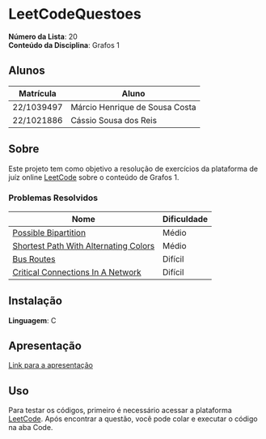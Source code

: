 # LeetCodeQuestoes

**Número da Lista**: 20<br>
**Conteúdo da Disciplina**: Grafos 1<br>

## Alunos

| Matrícula  | Aluno                          |
| ---------- | ------------------------------ |
| 22/1039497 | Márcio Henrique de Sousa Costa |
| 22/1021886 | Cássio Sousa dos Reis          |

## Sobre

Este projeto tem como objetivo a resolução de exercícios da plataforma de juíz online [LeetCode](https://leetcode.com/) sobre o conteúdo de Grafos 1.

### Problemas Resolvidos

| Nome                                  | Dificuldade |
| ------------------------------------- | ----------- |
| [Possible Bipartition](https://leetcode.com/problems/possible-bipartition/description/)                  | Médio       |
| [Shortest Path With Alternating Colors](https://leetcode.com/problems/shortest-path-with-alternating-colors/description/) | Médio       |
| [Bus Routes](https://leetcode.com/problems/bus-routes/description/)                            | Difícil     |
| [Critical Connections In A Network](https://leetcode.com/problems/critical-connections-in-a-network/description/)     | Difícil     |

## Instalação

**Linguagem**: C<br>

## Apresentação

[Link para a apresentação](https://www.youtube.com/watch?v=kbA2Pm5bSfk)

## Uso

Para testar os códigos, primeiro é necessário acessar a plataforma [LeetCode](https://leetcode.com/). Após encontrar a questão, você pode colar e executar o código na aba Code.